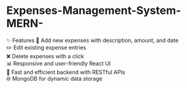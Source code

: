 # Expenses-Management-System-MERN-
✨ Features
  📝 Add new expenses with description, amount, and date  
  ✏️ Edit existing expense entries  
  ❌ Delete expenses with a click  
  📊 Responsive and user-friendly React UI  
  🚀 Fast and efficient backend with RESTful APIs  
  🌐 MongoDB for dynamic data storage
